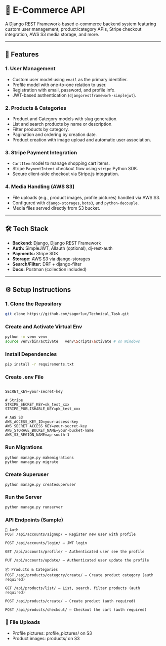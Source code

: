 # 🛒 E-Commerce API

A Django REST Framework-based e-commerce backend system featuring custom user management, product/category APIs, Stripe checkout integration, AWS S3 media storage, and more.

---

## 🚀 Features

### 1. **User Management**
- Custom user model using `email` as the primary identifier.
- Profile model with one-to-one relation to user.
- Registration with email, password, and profile info.
- JWT-based authentication (`djangorestframework-simplejwt`).


### 2. **Products & Categories**
- Product and Category models with slug generation.
- List and search products by name or description.
- Filter products by category.
- Pagination and ordering by creation date.
- Product creation with image upload and automatic user association.

### 3. **Stripe Payment Integration**
- `CartItem` model to manage shopping cart items.
- Stripe `PaymentIntent` checkout flow using `stripe` Python SDK.
- Secure client-side checkout via Stripe.js integration.

### 4. **Media Handling (AWS S3)**
- File uploads (e.g., product images, profile pictures) handled via AWS S3.
- Configured with `django-storages`, `boto3`, and `python-decouple`.
- Media files served directly from S3 bucket.

---

## 🛠 Tech Stack

- **Backend:** Django, Django REST Framework
- **Auth:** SimpleJWT, Allauth (optional), dj-rest-auth
- **Payments:** Stripe SDK
- **Storage:** AWS S3 via django-storages
- **Search/Filter:** DRF + django-filter
- **Docs:** Postman (collection included)

---

## ⚙️ Setup Instructions

### 1. Clone the Repository

```bash
git clone https://github.com/sagorluc/Technical_Task.git
```

### Create and Activate Virtual Env
```bash
python -m venv venv
source venv/bin/activate   venv\Scripts\activate # on Windows
```

### Install Dependencies
```bash
pip install -r requirements.txt
```
### Create .env File
```env

SECRET_KEY=your-secret-key

# Stripe
STRIPE_SECRET_KEY=sk_test_xxx
STRIPE_PUBLISHABLE_KEY=pk_test_xxx

# AWS S3
AWS_ACCESS_KEY_ID=your-access-key
AWS_SECRET_ACCESS_KEY=your-secret-key
AWS_STORAGE_BUCKET_NAME=your-bucket-name
AWS_S3_REGION_NAME=ap-south-1
```
###  Run Migrations
```shell
python manage.py makemigrations
python manage.py migrate
```
### Create Superuser
```shell
python manage.py createsuperuser
```

### Run the Server
```bash
python manage.py runserver
```
### API Endpoints (Sample)
```
🔐 Auth
POST /api/accounts/signup/ — Register new user with profile

POST /api/accounts/login/ — JWT login

GET /api/accounts/profile/ — Authenticated user see the profile

PUT /api/accounts/update/ — Authenticated user update the profile

📦 Products & Categories
POST /api/products/category/create/ — Create product category (auth required)

GET /api/products/list/ — List, search, filter products (auth required)

POST /api/products/create/ — Create product (auth required)

POST /api/products/checkout/ — Checkout the cart (auth required)
```
### 📁 File Uploads
- Profile pictures: profile_pictures/ on S3
- Product images: products/ on S3



